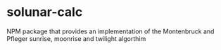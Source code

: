 # solunar-calc
NPM package that provides an implementation of the Montenbruck and Pfleger sunrise, moonrise and twilight algorthim
